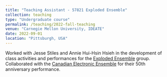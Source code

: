 ```yaml
---
title: "Teaching Assistant - 57821 Exploded Ensemble"
collection: teaching
type: "Undergraduate course"
permalink: /teaching/2022-fall-teaching
venue: "Carnegie Mellon University, IDEATE"
date: 2022-09-01
location: "Pittsburgh, USA"
---
```


Worked with Jesse Stiles and Annie Hui-Hsin Hsieh in the development of class activities and performances for the [Exploded Ensemble](http://www.explodedensemble.org/) group.
Collaborated  with the [Canadian Electronic Ensemble](https://www.canadianelectronicensemble.com/) for their 50th anniversary performance.
